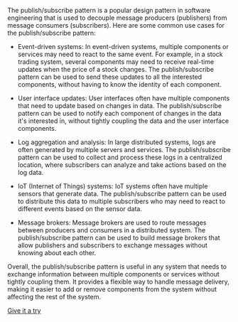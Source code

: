 The publish/subscribe pattern is a popular design pattern in software engineering that is used to decouple message
producers (publishers) from message consumers (subscribers). Here are some common use cases for the publish/subscribe
pattern:

- Event-driven systems: In event-driven systems, multiple components or services may need to react to the same event.
  For example, in a stock trading system, several components may need to receive real-time updates when the price of a
  stock changes. The publish/subscribe pattern can be used to send these updates to all the interested components,
  without having to know the identity of each component.


- User interface updates: User interfaces often have multiple components that need to update based on changes in data.
  The publish/subscribe pattern can be used to notify each component of changes in the data it's interested in, without
  tightly coupling the data and the user interface components.


- Log aggregation and analysis: In large distributed systems, logs are often generated by multiple servers and services.
  The publish/subscribe pattern can be used to collect and process these logs in a centralized location, where
  subscribers can analyze and take actions based on the log data.


- IoT (Internet of Things) systems: IoT systems often have multiple sensors that generate data. The publish/subscribe
  pattern can be used to distribute this data to multiple subscribers who may need to react to different events based on
  the sensor data.


- Message brokers: Message brokers are used to route messages between producers and consumers in a distributed system.
  The publish/subscribe pattern can be used to build message brokers that allow publishers and subscribers to exchange
  messages without knowing about each other.

Overall, the publish/subscribe pattern is useful in any system that needs to exchange information between multiple
components or services without tightly coupling them. It provides a flexible way to handle message delivery, making it
easier to add or remove components from the system without affecting the rest of the system.

[Give it a try](./../../../../../../../test/java/io/barblin/patterns/behavioral/publish_subscriber/PublishSubscriberTest.java)